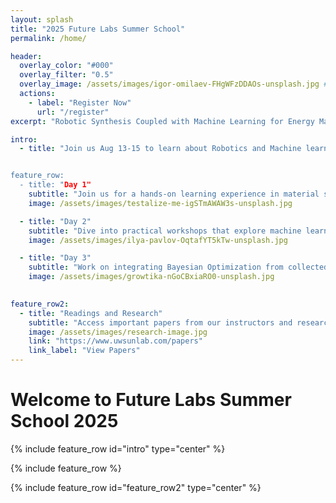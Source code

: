 ```yaml
---
layout: splash
title: "2025 Future Labs Summer School"
permalink: /home/

header:
  overlay_color: "#000"
  overlay_filter: "0.5"
  overlay_image: /assets/images/igor-omilaev-FHgWFzDDAOs-unsplash.jpg # Replace with your image
  actions:
    - label: "Register Now"
      url: "/register"
excerpt: "Robotic Synthesis Coupled with Machine Learning for Energy Materials."

intro: 
  - title: "Join us Aug 13-15 to learn about Robotics and Machine learning for energy material research!


feature_row:
  - title: "Day 1"
    subtitle: "Join us for a hands-on learning experience in material science and machine learning"
    image: /assets/images/testalize-me-igSTmAWAW3s-unsplash.jpg

  - title: "Day 2"
    subtitle: "Dive into practical workshops that explore machine learning"
    image: /assets/images/ilya-pavlov-OqtafYT5kTw-unsplash.jpg

  - title: "Day 3"
    subtitle: "Work on integrating Bayesian Optimization from collected data"
    image: /assets/images/growtika-nGoCBxiaRO0-unsplash.jpg

  
feature_row2:
  - title: "Readings and Research"
    subtitle: "Access important papers from our instructors and researchers"
    image: /assets/images/research-image.jpg
    link: "https://www.uwsunlab.com/papers"
    link_label: "View Papers"
---
```

# Welcome to Future Labs Summer School 2025
{% include feature_row id="intro" type="center" %} 

{% include feature_row %}

{% include feature_row id="feature_row2" type="center" %}